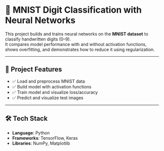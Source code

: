 # 🧠 MNIST Digit Classification with Neural Networks

This project builds and trains neural networks on the **MNIST dataset** to classify handwritten digits (0–9).  
It compares model performance with and without activation functions, shows overfitting, and demonstrates how to reduce it using regularization.

---

## 📌 Project Features

- ✅ Load and preprocess MNIST data  
- ✅ Build model with activation functions
- ✅ Train model and visualize loss/accuracy
- ✅ Predict and visualize test images

---

## 🛠️ Tech Stack

- **Language**: Python  
- **Frameworks**: TensorFlow, Keras  
- **Libraries**: NumPy, Matplotlib

